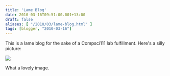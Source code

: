 ```yaml
---
title: 'Lame Blog'
date: 2010-03-16T09:51:00.001+13:00
draft: false
aliases: [ "/2010/03/lame-blog.html" ]
tags: [blogger, "2010-03-16"]
---
```


This is a lame blog for the sake of a Compsci111 lab fulfillment. Here's a silly picture:

  

[![](http://ghostisland.files.wordpress.com/2009/03/lolwut.jpg)](http://ghostisland.files.wordpress.com/2009/03/lolwut.jpg)

  

What a lovely image.